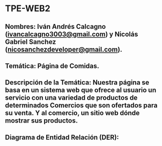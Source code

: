 # TPE-WEB2

## Nombres: Iván Andrés Calcagno (ivancalcagno3003@gmail.com) y Nicolás Gabriel Sanchez (nicosanchezdeveloper@gmail.com). 

## Temática: Página de Comidas.

## Descripción de la Temática: Nuestra página se basa en un sistema web que ofrece al usuario un servicio con una variedad de productos de determinados Comercios que son ofertados para su venta. Y al comercio, un sitio web dónde mostrar sus productos.

## Diagrama de Entidad Relación (DER): 
